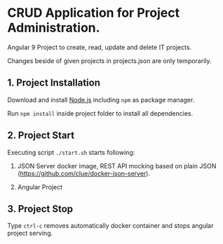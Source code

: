 <!--
[![Build Status](https://travis-ci.org/soerenehm/angular9-crud-projects.svg?branch=master)](https://travis-ci.org/soerenehm/angular9-crud-projects.svg?branch=master)
-->
# CRUD Application for Project Administration.

Angular 9 Project to create, read, update and delete IT projects.

Changes beside of given projects in projects.json are only temporarily.

## 1. Project Installation

Download and install [Node.js](https://nodejs.org/en/download/) including `npm` as package manager.

Run `npm install` inside project folder to install all dependencies.

## 2. Project Start 

Executing script `./start.sh` starts following: 

1. JSON Server docker image, REST API mocking based on plain JSON (https://github.com/clue/docker-json-server).

2. Angular Project

## 3. Project Stop

Type `ctrl-c` removes automatically docker container and stops angular project serving.
